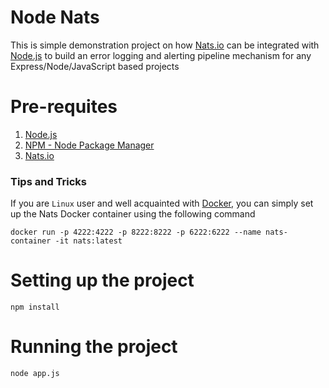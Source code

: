 # Node Nats
This is simple demonstration project on how [Nats.io](https://nats.io/) can be integrated with [Node.js](https://nodejs.org/en/) to build an error logging and alerting pipeline mechanism for any Express/Node/JavaScript based projects

# Pre-requites
1. [Node.js](https://nodejs.org/en/)
2. [NPM - Node Package Manager](https://www.npmjs.com/)
3. [Nats.io](https://nats.io/)

### Tips and Tricks
If you are `Linux` user and well acquainted with [Docker](https://www.docker.com), you can simply set up the Nats Docker container using the following command
```
docker run -p 4222:4222 -p 8222:8222 -p 6222:6222 --name nats-container -it nats:latest
```

# Setting up the project
```
npm install
```

# Running the project
```
node app.js
```
